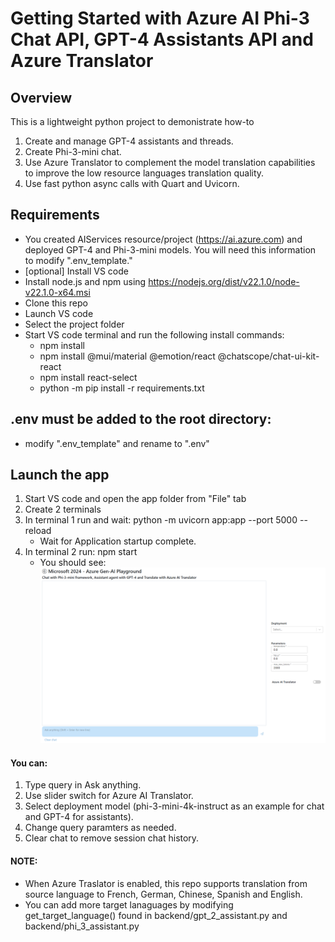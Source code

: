 # Getting Started with Azure AI Phi-3 Chat API, GPT-4 Assistants API and Azure Translator

## Overview
This is a lightweight python project to demonistrate how-to 
1. Create and manage GPT-4 assistants and threads.
2. Create Phi-3-mini chat.
3. Use Azure Translator to complement the model translation capabilities to improve the low resource languages translation quality.
4. Use fast python async calls with Quart and Uvicorn.
   
## Requirements
- You created AIServices resource/project (https://ai.azure.com) and deployed GPT-4 and Phi-3-mini models. You will need this information to modify ".env_template."
- [optional] Install VS code
- Install node.js and npm using https://nodejs.org/dist/v22.1.0/node-v22.1.0-x64.msi
- Clone this repo 
- Launch VS code
- Select the project folder
- Start VS code terminal and run the following install commands: 
  - npm install
  - npm install @mui/material @emotion/react @chatscope/chat-ui-kit-react
  - npm install react-select
  - python -m pip install -r requirements.txt
  
## .env must be added to the root directory:
- modify ".env_template" and rename to ".env"

## Launch the app
1. Start VS code and open the app folder from "File" tab
2. Create 2 terminals
3. In terminal 1 run and wait: python -m uvicorn app:app  --port 5000 --reload
   - Wait for Application startup complete.
4. In terminal 2 run: npm start
   - You should see:
   ![Landing page](static/image/Landing-page.png)

#### You can:
1. Type query in Ask anything.
2. Use slider switch for Azure AI Translator.
3. Select deployment model (phi-3-mini-4k-instruct as an example for chat and GPT-4 for assistants).
4. Change query paramters as needed.
5. Clear chat to remove session chat history.

#### NOTE:
- When Azure Traslator is enabled, this repo supports translation from source language to French, German, Chinese, Spanish and English.
- You can add more target lanaguages by modifying get_target_language() found in backend/gpt_2_assistant.py and backend/phi_3_assistant.py
